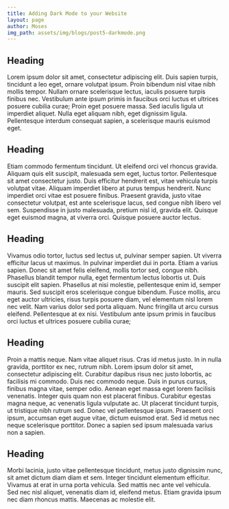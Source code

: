 ```yaml
---
title: Adding Dark Mode to your Website
layout: page
author: Moses
img_path: assets/img/blogs/post5-darkmode.png
---
```


## Heading

Lorem ipsum dolor sit amet, consectetur adipiscing elit. Duis sapien turpis, tincidunt a leo eget, ornare volutpat ipsum. Proin bibendum nisl vitae nibh mollis tempor. Nullam ornare scelerisque lectus, iaculis posuere turpis finibus nec. Vestibulum ante ipsum primis in faucibus orci luctus et ultrices posuere cubilia curae; Proin eget posuere massa. Sed iaculis ligula ut imperdiet aliquet. Nulla eget aliquam nibh, eget dignissim ligula. Pellentesque interdum consequat sapien, a scelerisque mauris euismod eget.

## Heading

Etiam commodo fermentum tincidunt. Ut eleifend orci vel rhoncus gravida. Aliquam quis elit suscipit, malesuada sem eget, luctus tortor. Pellentesque sit amet consectetur justo. Duis efficitur hendrerit est, vitae vehicula turpis volutpat vitae. Aliquam imperdiet libero at purus tempus hendrerit. Nunc imperdiet orci vitae est posuere finibus. Praesent gravida, justo vitae consectetur volutpat, est ante scelerisque lacus, sed congue nibh libero vel sem. Suspendisse in justo malesuada, pretium nisl id, gravida elit. Quisque eget euismod magna, at viverra orci. Quisque posuere auctor lectus.

## Heading

Vivamus odio tortor, luctus sed lectus ut, pulvinar semper sapien. Ut viverra efficitur lacus ut maximus. In pulvinar imperdiet dui in porta. Etiam a varius sapien. Donec sit amet felis eleifend, mollis tortor sed, congue nibh. Phasellus blandit tempor nulla, eget fermentum lectus lobortis ut. Duis suscipit elit sapien. Phasellus at nisi molestie, pellentesque enim id, semper mauris. Sed suscipit eros scelerisque congue bibendum. Fusce mollis, arcu eget auctor ultricies, risus turpis posuere diam, vel elementum nisl lorem nec velit. Nam varius dolor sed porta aliquam. Nunc fringilla ut arcu cursus eleifend. Pellentesque at ex nisi. Vestibulum ante ipsum primis in faucibus orci luctus et ultrices posuere cubilia curae;

## Heading

Proin a mattis neque. Nam vitae aliquet risus. Cras id metus justo. In in nulla gravida, porttitor ex nec, rutrum nibh. Lorem ipsum dolor sit amet, consectetur adipiscing elit. Curabitur dapibus risus nec justo lobortis, ac facilisis mi commodo. Duis nec commodo neque. Duis in purus cursus, finibus magna vitae, semper odio. Aenean eget massa eget lorem facilisis venenatis. Integer quis quam non est placerat finibus. Curabitur egestas magna neque, ac venenatis ligula vulputate ac. Ut placerat tincidunt turpis, ut tristique nibh rutrum sed. Donec vel pellentesque ipsum. Praesent orci ipsum, accumsan eget augue vitae, dictum euismod erat. Sed id metus nec neque scelerisque porttitor. Donec a sapien sed ipsum malesuada varius non a sapien.

## Heading

Morbi lacinia, justo vitae pellentesque tincidunt, metus justo dignissim nunc, sit amet dictum diam diam et sem. Integer tincidunt elementum efficitur. Vivamus at erat in urna porta vehicula. Sed mattis nec ante vel vehicula. Sed nec nisl aliquet, venenatis diam id, eleifend metus. Etiam gravida ipsum nec diam rhoncus mattis. Maecenas ac molestie elit.

